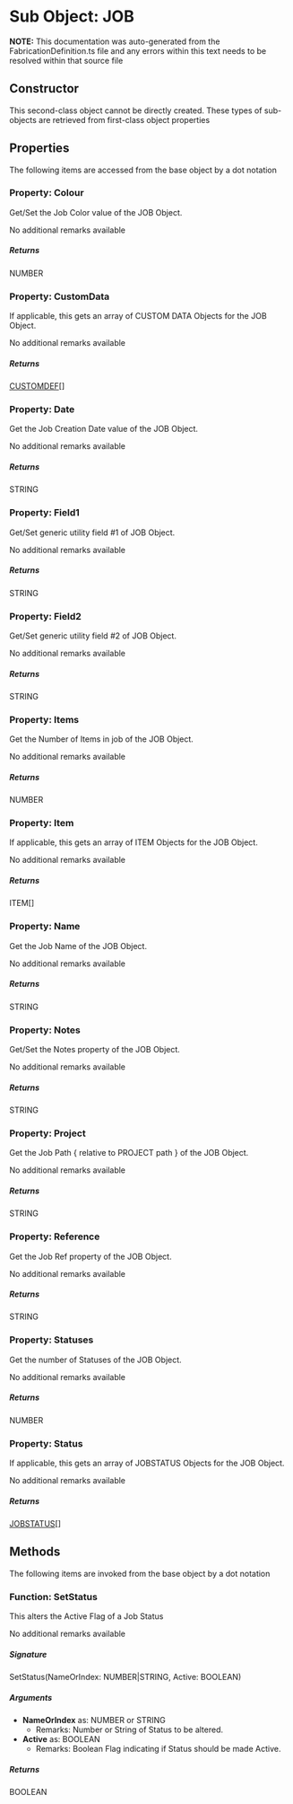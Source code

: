 # Sub Object: JOB
**NOTE:** This documentation was auto-generated from the FabricationDefinition.ts file and any errors within this text needs to be resolved within that source file
## Constructor
This second-class object cannot be directly created. These types of sub-objects are retrieved from first-class object properties
## Properties
The following items are accessed from the base object by a dot notation
### Property: Colour
Get/Set the Job Color value of the JOB Object.

No additional remarks available
##### Returns
NUMBER
### Property: CustomData
If applicable, this gets an array of CUSTOM DATA Objects for the JOB Object.

No additional remarks available
##### Returns
[CUSTOMDEF](https://github.com/AgileBIM/FabCOD/blob/main/docs/wiki/CUSTOMDEF-SubObject.md)[]
### Property: Date
Get the Job Creation Date value of the JOB Object.

No additional remarks available
##### Returns
STRING
### Property: Field1
Get/Set generic utility field #1 of JOB Object.

No additional remarks available
##### Returns
STRING
### Property: Field2
Get/Set generic utility field #2 of JOB Object.

No additional remarks available
##### Returns
STRING
### Property: Items
Get the Number of Items in job of the JOB Object.

No additional remarks available
##### Returns
NUMBER
### Property: Item
If applicable, this gets an array of ITEM Objects for the JOB Object.

No additional remarks available
##### Returns
ITEM[]
### Property: Name
Get the Job Name of the JOB Object.

No additional remarks available
##### Returns
STRING
### Property: Notes
Get/Set the Notes property of the JOB Object.

No additional remarks available
##### Returns
STRING
### Property: Project
Get the Job Path { relative to PROJECT path } of the JOB Object.

No additional remarks available
##### Returns
STRING
### Property: Reference
Get the Job Ref property of the JOB Object.

No additional remarks available
##### Returns
STRING
### Property: Statuses
Get the number of Statuses of the JOB Object.

No additional remarks available
##### Returns
NUMBER
### Property: Status
If applicable, this gets an array of JOBSTATUS Objects for the JOB Object.

No additional remarks available
##### Returns
[JOBSTATUS](https://github.com/AgileBIM/FabCOD/blob/main/docs/wiki/JOBSTATUS-SubObject.md)[]
## Methods
The following items are invoked from the base object by a dot notation
### Function: SetStatus
This alters the Active Flag of a Job Status

No additional remarks available
##### Signature
SetStatus(NameOrIndex: NUMBER|STRING, Active: BOOLEAN)
##### Arguments
- **NameOrIndex** as: NUMBER or STRING
  - Remarks: Number or String of Status to be altered.
- **Active** as: BOOLEAN
  - Remarks: Boolean Flag indicating if Status should be made Active.
##### Returns
BOOLEAN
